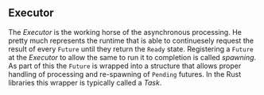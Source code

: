 ## Executor

The *Executor* is the working horse of the asynchronous processing. He pretty much represents the runtime that is able to continuesely request the result of every `Future` until they return the `Ready` state. Registering a `Future` at the *Executor* to allow the same to run it to completion is called *spawning*. As part of this the `Future` is wrapped into a structure that allows proper handling of processing and re-spawning of `Pending` futures. In the Rust libraries this wrapper is typically called a *Task*.
